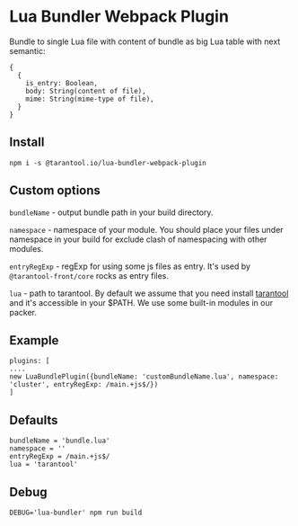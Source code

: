 # Lua Bundler Webpack Plugin

Bundle to single Lua file with content of bundle as big Lua table with next semantic:
```
{
  {
    is_entry: Boolean,
    body: String(content of file),
    mime: String(mime-type of file),
  }
}
```

## Install
```
npm i -s @tarantool.io/lua-bundler-webpack-plugin
```

## Custom options

`bundleName` - output bundle path in your build directory.

`namespace` - namespace of your module. You should place your files under namespace in your build for exclude clash of namespacing with other modules.

`entryRegExp` - regExp for using some js files as entry. It's used by `@tarantool-front/core` rocks as entry files.

`lua` - path to tarantool. By default we assume that you need install [tarantool](https://www.tarantool.io/ru/) and it's accessible in your $PATH. We use some built-in modules in our packer.


## Example
```
plugins: [
....
new LuaBundlePlugin({bundleName: 'customBundleName.lua', namespace: 'cluster', entryRegExp: /main.+js$/})
]
```

## Defaults
```
bundleName = 'bundle.lua'
namespace = ''
entryRegExp = /main.+js$/
lua = 'tarantool'
```

## Debug

```
DEBUG='lua-bundler' npm run build
```

